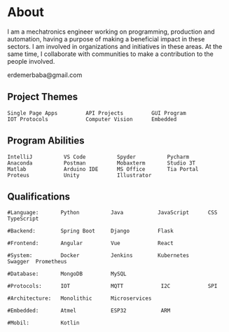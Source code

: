 # About


<p align="left">
I am a mechatronics engineer working on programming, production and automation, having a purpose of making 
a beneficial impact in these sectors. I am involved in organizations and initiatives in these areas.
At the same time, I collaborate with communities to make a contribution to the people involved.
</p>
<p align="left">
 erdemerbaba@gmail.com
</p>

## Project Themes
 
```text
Single Page Apps         API Projects         GUI Program
IOT Protocols            Computer Vision      Embedded
```

## Program Abilities
 
```text
IntelliJ          VS Code          Spyder          Pycharm
Anaconda          Postman          Mobaxterm       Studio 3T
Matlab            Arduino IDE      MS Office       Tia Portal
Proteus           Unity            Illustrator
```
## Qualifications
 
```text
#Language:       Python          Java           JavaScript      CSS      TypeScript

#Backend:        Spring Boot     Django         Flask

#Frontend:       Angular         Vue            React

#System:         Docker          Jenkins        Kubernetes      Swagger  Prometheus

#Database:       MongoDB         MySQL

#Protocols:      IOT             MQTT            I2C            SPI

#Architecture:   Monolithic      Microservices  

#Embedded:       Atmel           ESP32           ARM

#Mobil:          Kotlin
```


